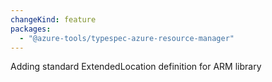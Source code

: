 ```yaml
---
changeKind: feature
packages:
  - "@azure-tools/typespec-azure-resource-manager"
---
```


Adding standard ExtendedLocation definition for ARM library
